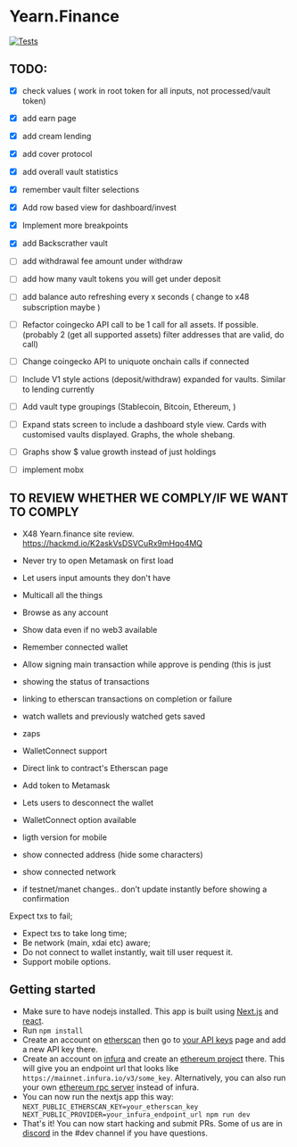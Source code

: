 # Yearn.Finance

[![Tests](https://github.com/antonnell/yearn-finance/workflows/Tests/badge.svg?branch=master)](https://github.com/antonnell/yearn-finance/actions?query=workflow%3ATests)

## TODO:
- [x] check values ( work in root token for all inputs, not processed/vault token)
- [x] add earn page
- [x] add cream lending
- [x] add cover protocol
- [x] add overall vault statistics
- [x] remember vault filter selections
- [x] Add row based view for dashboard/invest
- [x] Implement more breakpoints
- [x] add Backscrather vault
- [ ] add withdrawal fee amount under withdraw
- [ ] add how many vault tokens you will get under deposit
- [ ] add balance auto refreshing every x seconds ( change to x48 subscription maybe )
- [ ] Refactor coingecko API call to be 1 call for all assets. If possible. (probably 2 (get all supported assets) filter addresses that are valid, do call)
- [ ] Change coingecko API to uniquote onchain calls if connected
- [ ] Include V1 style actions (deposit/withdraw) expanded for vaults. Similar to lending currently
- [ ] Add vault type groupings (Stablecoin, Bitcoin, Ethereum, )
- [ ] Expand stats screen to include a dashboard style view. Cards with customised vaults displayed. Graphs, the whole shebang.
- [ ] Graphs show $ value growth instead of just holdings
- [ ] implement mobx


## TO REVIEW WHETHER WE COMPLY/IF WE WANT TO COMPLY

- X48 Yearn.finance site review.
  https://hackmd.io/K2askVsDSVCuRx9mHqo4MQ

- Never try to open Metamask on first load
- Let users input amounts they don't have
- Multicall all the things
- Browse as any account
- Show data even if no web3 available
- Remember connected wallet
- Allow signing main transaction while approve is pending (this is just
- showing the status of transactions
- linking to etherscan transactions on completion or failure
- watch wallets and previously watched gets saved
- zaps
- WalletConnect support
- Direct link to contract's Etherscan page
- Add token to Metamask
- Lets users to desconnect the wallet
- WalletConnect option available
- ligth version for mobile
- show connected address (hide some characters)
- show connected network
- if testnet/manet changes.. don’t update instantly before showing a confirmation


 Expect txs to fail;
* Expect txs to take long time;
* Be network (main, xdai etc) aware;
* Do not connect to wallet instantly, wait till user request it.
* Support mobile options.

## Getting started
- Make sure to have nodejs installed. This app is built using [Next.js](https://nextjs.org/learn/basics/create-nextjs-app) and [react](https://reactjs.org/docs/getting-started.html).
- Run `npm install`
- Create an account on [etherscan](https://etherscan.io/) then go to [your API keys](https://etherscan.io/myapikey) page and add a new API key there.
- Create an account on [infura](https://infura.io/dashboard) and create an [ethereum project](https://infura.io/dashboard/ethereum) there. This will give you an endpoint url that looks like `https://mainnet.infura.io/v3/some_key`. Alternatively, you can also run your own [ethereum rpc server](https://geth.ethereum.org/docs/rpc/server) instead of infura.
- You can now run the nextjs app this way: `NEXT_PUBLIC_ETHERSCAN_KEY=your_etherscan_key NEXT_PUBLIC_PROVIDER=your_infura_endpoint_url npm run dev`
- That's it! You can now start hacking and submit PRs. Some of us are in [discord](http://discord.yearn.finance/) in the #dev channel if you have questions.
